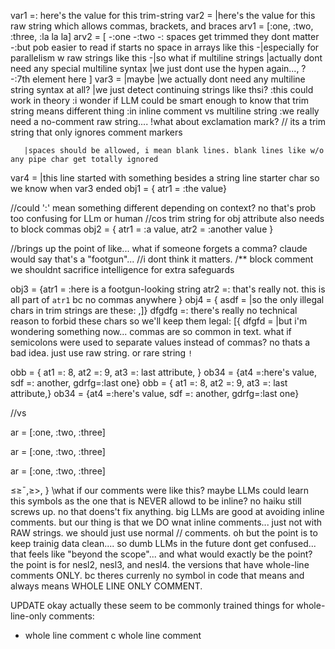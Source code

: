 
var1 =: here's the value for this trim-string
var2 = |here's the value for this raw string which allows commas, brackets, and braces
arv1 = [:one, :two, :three, :la la la]
arv2 = [
  -:one
  -:two
  -: spaces get trimmed they dont matter 
  -:but pob easier to read if starts no space in arrays like this
  -|especially for parallelism w raw strings like this
  -|so what if multiline strings
   |actually dont need any special multiline syntax
   |we just dont use the hypen again..., ?
  -:7th element here
]
var3 = |maybe
       |we actually dont need any multiline string syntax at all?
       |we just detect continuing strings like thsi?
       :this could work in theory
       :i wonder if LLM could be smart enough to know that trim string means different thing 
       :in inline comment vs multiline string
       :we really need a no-comment raw string.... 
       !what about exclamation mark? // its a trim string that only ignores comment markers

       |spaces should be allowed, i mean blank lines. blank lines like w/o any pipe char get totally ignored

var4 = |this line started with something besides a string line starter char so we know when var3 ended
obj1 = { atr1 = :the value}

//could ':' mean something different depending on context? no that's prob too confusing for LLm or human
//cos trim string for obj attribute also needs to block commas 
obj2 = { atr1 = :a value, atr2 = :another value }

//brings up the point of like... what if someone forgets a comma? claude would say that's a "footgun"...
//i dont think it matters. 
/**
block comment
we shouldnt sacrifice intelligence for extra safeguards

obj3 = {atr1 = :here is a footgun-looking string atr2 =: that's really not. this is all part of `atr1` bc no commas anywhere }
obj4 = {
  asdf = |so the only illegal chars in trim strings are these: ,]}
  dfgdfg =: there's really no technical reason to forbid these chars so we'll keep them legal: [{
  dfgfd  = |but i'm wondering something now... commas are so common in text. what if semicolons were used to separate values instead of commas? no thats a bad idea. just use raw string. or rare string `!`
  
  obb = { at1 =: 8, at2 =: 9, at3 =: last attribute, }
  ob34 = {at4 =:here's value, sdf =: another, gdrfg=:last one}
  obb = { at1 =: 8, at2 =: 9, at3 =: last attribute,}
  ob34 = {at4 =:here's value, sdf =: another, gdrfg=:last one}

  //vs

  ar = [:one, :two, :three]


  ar = [:one, :two, :three]

  ar = [:one, :two, :three]

≤≥¯,≥>,
}
\\what if our comments were like this? maybe LLMs could learn this symbols as the one that is NEVER allowd to be inline? no haiku still screws up. no that doens't fix anything.  big LLMs are good at avoiding inline comments.  but our thing is that we DO wnat inline comments... just not with RAW strings. we should just use normal // comments. oh but the point is to keep trainig data clean.... so dumb LLMs in the future dont get confused... that feels like "beyond the scope"... and what would exactly be the point? the point is for nesl2, nesl3, and nesl4.  the versions that have whole-line comments ONLY. bc theres currenly no symbol in code that means and always means WHOLE LINE ONLY COMMENT.  

UPDATE okay actually these seem to be commonly trained things for whole-line-only comments:
* whole line comment 
c whole line comment 